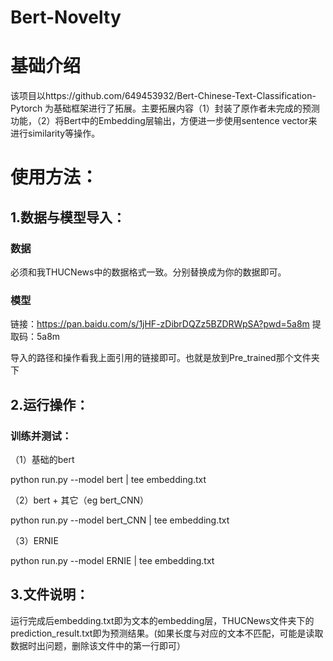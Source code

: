 # Bert-Novelty

# 基础介绍
该项目以https://github.com/649453932/Bert-Chinese-Text-Classification-Pytorch 为基础框架进行了拓展。主要拓展内容（1）封装了原作者未完成的预测功能，（2）将Bert中的Embedding层输出，方便进一步使用sentence vector来进行similarity等操作。

# 使用方法：
## 1.数据与模型导入：
### 数据

必须和我THUCNews中的数据格式一致。分别替换成为你的数据即可。
### 模型

链接：https://pan.baidu.com/s/1jHF-zDibrDQZz5BZDRWpSA?pwd=5a8m 
提取码：5a8m 

导入的路径和操作看我上面引用的链接即可。也就是放到Pre_trained那个文件夹下
## 2.运行操作：
### 训练并测试：
（1）基础的bert


python run.py --model bert | tee embedding.txt


（2）bert + 其它（eg bert_CNN）


python run.py --model bert_CNN | tee embedding.txt


（3）ERNIE


python run.py --model ERNIE | tee embedding.txt

## 3.文件说明：
运行完成后embedding.txt即为文本的embedding层，THUCNews文件夹下的prediction_result.txt即为预测结果。(如果长度与对应的文本不匹配，可能是读取数据时出问题，删除该文件中的第一行即可）
